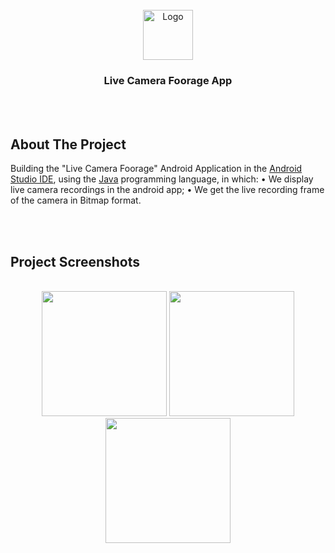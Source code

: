 

<!-- PROJECT LOGO -->
<br />

<div align="center">
  <a href="https://github.com/chivumarius/LiveCameraFoorage">
    <img src="https://i.imgur.com/TuWUAJW.png" alt="Logo" width="80" height="80">
  </a>

  <h3 align="center">Live Camera Foorage App</h3>

</div>

<br />
<br />



<!-- ABOUT THE PROJECT -->
## About The Project

 

<p>
  Building the  "Live Camera Foorage" Android Application in the <a href="https://developer.android.com/studio">Android Studio IDE</a>, 
 using the <a href="https://docs.oracle.com/javase/8/docs/technotes/guides/language/index.html">Java</a> programming language, in which:
  • We display live camera recordings in the android app;
  • We get the live recording frame of the camera in Bitmap format.
</p>



<br />
<br />


<!-- ABOUT THE PROJECT -->
## Project Screenshots

<br />

<div align="center">  
  <img src="https://i.imgur.com/ERWfyHE.jpg" width="200">   
  <img src="https://i.imgur.com/5prLv7R.jpg" width="200">   
  <img src="https://i.imgur.com/rsrA9qR.jpg" width="200">   
</div>

<br />

